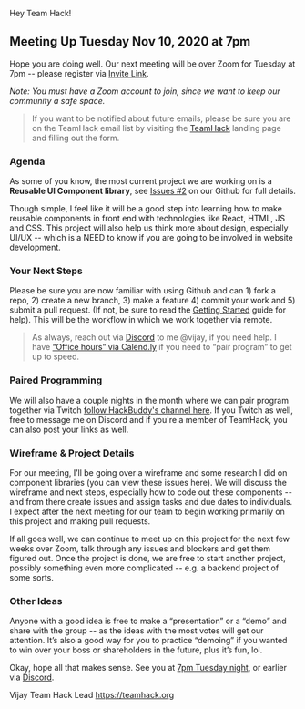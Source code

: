 Hey Team Hack!

## Meeting Up Tuesday Nov 10, 2020 at 7pm

Hope you are doing well.  Our next meeting will be over Zoom for Tuesday at 7pm -- please register via [Invite Link](https://zoom.us/j/99365250178?pwd=UGVNdjRKNVh3MWNPcHN3V1FQTmd0dz09). 

*Note: You must have a Zoom account to join, since we want to keep our community a safe space.* 

> If you want to be notified about future emails, please be sure you are on the TeamHack email list by visiting the [TeamHack](https://teamhack.org) landing page and filling out the form.

### Agenda

As some of you know, the most current project we are working on is a **Reusable UI Component library**, see [Issues #2](https://github.com/team-hack/react-components/issues/2) on our Github for full details. 

Though simple, I feel like it will be a good step into learning how to make reusable components in front end with technologies like React, HTML, JS and CSS.  This project will also help us think more about design, especially UI/UX -- which is a NEED to know if you are going to be involved in website development. 

### Your Next Steps

Please be sure you are now familiar with using Github and can 1) fork a repo, 2) create a new branch, 3) make a feature 4) commit your work and 5) submit a pull request. (If not, be sure to read the [Getting Started](https://github.com/team-hack/coding-guidelines/blob/main/gettingstarted.md) guide for help). This will be the workflow in which we work together via remote.  

> As always, reach out via [Discord](https://discord.gg/sFHSVR5) to me @vijay, if you need help.  I have [“Office hours” via Calend.ly](https://calendly.com/hackbuddy) if you need to “pair program” to get up to speed.  

### Paired Programming

We will also have a couple nights in the month where we can pair program together via Twitch [follow HackBuddy's channel here](https://twitch.tv/hackbuddyorg).  If you Twitch as well, free to message me on Discord and if you're a member of TeamHack, you can also post your links as well.

### Wireframe & Project Details

For our meeting, I’ll be going over a wireframe and some research I did on component libraries (you can view these issues here).  We will discuss the wireframe and next steps, especially how to code out these components -- and from there create issues and assign tasks and due dates to individuals.  I expect after the next meeting for our team to begin working primarily on this project and making pull requests.  


If all goes well, we can continue to meet up on this project for the next few weeks over Zoom, talk through any issues and blockers and get them figured out.  Once the project is done, we are free to start another project, possibly something even more complicated -- e.g. a backend project of some sorts.   

### Other Ideas

Anyone with a good idea is free to make a “presentation” or a “demo” and share with the group -- as the ideas with the most votes will get our attention.   It’s also a good way for you to practice “demoing” if you wanted to win over your boss or shareholders in the future, plus it’s fun, lol.

Okay, hope all that makes sense.  See you at [7pm Tuesday night](https://zoom.us/j/99365250178?pwd=UGVNdjRKNVh3MWNPcHN3V1FQTmd0dz09), or earlier via [Discord](https://discord.gg/sFHSVR5).

Vijay
Team Hack Lead
https://teamhack.org


